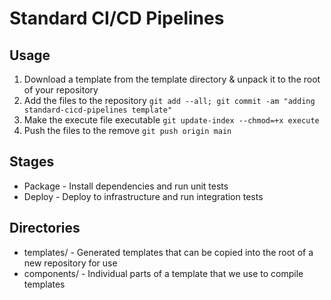 
# Standard CI/CD Pipelines

## Usage

 1. Download a template from the template directory & unpack it to the root of your repository
 2. Add the files to the repository `git add --all; git commit -am "adding standard-cicd-pipelines template"`
 3. Make the execute file executable `git update-index --chmod=+x execute`
 4. Push the files to the remove `git push origin main`

## Stages

 - Package - Install dependencies and run unit tests
 - Deploy - Deploy to infrastructure and run integration tests

## Directories

 - templates/ - Generated templates that can be copied into the root of a new repository for use
 - components/ - Individual parts of a template that we use to compile templates
